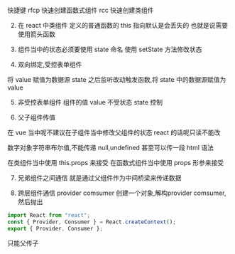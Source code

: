 #

快捷键
rfcp 快速创建函数式组件
rcc 快速创建类组件

2.  在 react 中类组件
    定义的普通函数的 this 指向默认是会丢失的
    也就是说需要使用箭头函数

3.  组件当中的状态必须要使用 state 命名
    使用 setState 方法修改状态

4.  双向绑定,受控表单组件

将 value 赋值为数据源 state
之后监听改动触发函数,将 state 中的数据源赋值为 value

5. 非受控表单组件
   组件的值 value 不受状态 state 控制

6. 父子组件传值

在 vue 当中呢不建议在子组件当中修改父组件的状态
react 的话呢只读不能改

数字对象字符串布尔值,不能传递 null,undefined
甚至可以传一段 html 语法

在类组件当中使用 this.props 来接受
在函数式组件当中使用 props 形参来接受

7. 兄弟组件之间通信
   就是通过父组件作为中间桥梁来传递数据

8. 跨层组件通信 provider comsumer
创建一个对象,解构provider comsumer,然后抛出
```js
import React from "react";
const { Provider, Consumer } = React.createContext();
export { Provider, Consumer };
```

只能父传子
